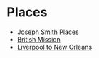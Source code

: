 # Places




- [Joseph Smith Places](joseph-smith-places)
- [British Mission](british-mission)
- [Liverpool to New Orleans](liverpool-to-new-orleans)
